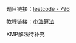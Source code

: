 题目链接：[leetcode - 796](https://leetcode-cn.com/problems/rotate-string)

教程链接：[小浩算法](https://www.geekxh.com/1.3.%E5%AD%97%E7%AC%A6%E4%B8%B2%E7%B3%BB%E5%88%97/307.html)

KMP解法待补充